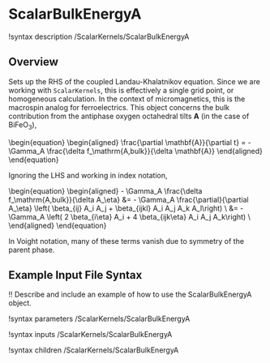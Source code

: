 # ScalarBulkEnergyA

!syntax description /ScalarKernels/ScalarBulkEnergyA

## Overview

Sets up the RHS of the coupled Landau-Khalatnikov equation. Since we are working with `ScalarKernels`, this is effectively a single grid point, or homogeneous calculation. In the context of micromagnetics, this is the macrospin analog for ferroelectrics. This object concerns the bulk contribution from the antiphase oxygen octahedral tilts $\mathbf{A}$ (in the case of $\mathrm{BiFeO}_3$),

\begin{equation}
  \begin{aligned}
     \frac{\partial \mathbf{A}}{\partial t} = - \Gamma_A \frac{\delta f_\mathrm{A,bulk}}{\delta \mathbf{A}}
  \end{aligned}
\end{equation}

Ignoring the LHS and working in index notation,

\begin{equation}
  \begin{aligned}
     - \Gamma_A \frac{\delta f_\mathrm{A,bulk}}{\delta A_\eta} &= - \Gamma_A \frac{\partial}{\partial A_\eta} \left( \beta_{ij} A_i A_j + \beta_{ijkl} A_i A_j A_k A_l\right) \\
     &= - \Gamma_A \left( 2 \beta_{i\eta} A_i  + 4 \beta_{ijk\eta} A_i A_j A_k\right) \\
  \end{aligned}
\end{equation}

In Voight notation, many of these terms vanish due to symmetry of the parent phase.

## Example Input File Syntax

!! Describe and include an example of how to use the ScalarBulkEnergyA object.

!syntax parameters /ScalarKernels/ScalarBulkEnergyA

!syntax inputs /ScalarKernels/ScalarBulkEnergyA

!syntax children /ScalarKernels/ScalarBulkEnergyA
